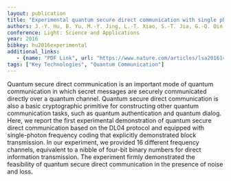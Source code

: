 ```yaml
---
layout: publication
title: "Experimental quantum secure direct communication with single photons"
authors: J.-Y. Hu, B. Yu, M.-Y. Jing, L.-T. Xiao, S.-T. Jia, G.-Q. Qin, G.-L. Long
conference: Light: Science and Applications
year: 2016
bibkey: hu2016experimental
additional_links:
   - {name: "PDF Link", url: "https://www.nature.com/articles/lsa2016144"}
tags: ["Key Technologies", "Quantum Communication"]
---
```

Quantum secure direct communication is an important mode of quantum communication in which secret messages are securely communicated directly over a quantum channel. Quantum secure direct communication is also a basic cryptographic primitive for constructing other quantum communication tasks, such as quantum authentication and quantum dialog. Here, we report the first experimental demonstration of quantum secure direct communication based on the DL04 protocol and equipped with single-photon frequency coding that explicitly demonstrated block transmission. In our experiment, we provided 16 different frequency channels, equivalent to a nibble of four-bit binary numbers for direct information transmission. The experiment firmly demonstrated the feasibility of quantum secure direct communication in the presence of noise and loss.